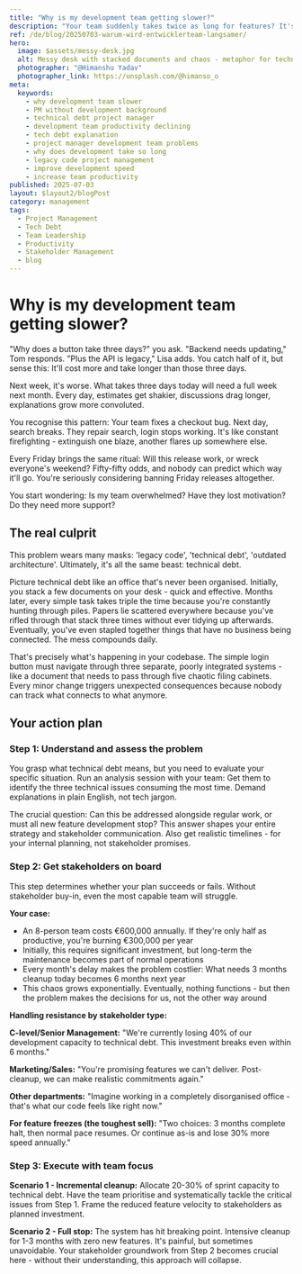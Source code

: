 ```yaml
---
title: "Why is my development team getting slower?"
description: "Your team suddenly takes twice as long for features? It's not laziness or incompetence. Here's the real reason and how to systematically solve the problem as a PM."
ref: /de/blog/20250703-warum-wird-entwicklerteam-langsamer/
hero:
  image: $assets/messy-desk.jpg
  alt: Messy desk with stacked documents and chaos - metaphor for technical debt in code
  photographer: "@Himanshu Yadav"
  photographer_link: https://unsplash.com/@himanso_o
meta:
  keywords:
    - why development team slower
    - PM without development background
    - technical debt project manager
    - development team productivity declining
    - tech debt explanation
    - project manager development team problems
    - why does development take so long
    - legacy code project management
    - improve development speed
    - increase team productivity
published: 2025-07-03
layout: $layout2/blogPost
category: management
tags:
  - Project Management
  - Tech Debt
  - Team Leadership
  - Productivity
  - Stakeholder Management
  - blog
---
```


# Why is my development team getting slower?

"Why does a button take three days?" you ask. "Backend needs updating," Tom responds. "Plus the API is legacy," Lisa adds. You catch half of it, but sense this: It'll cost more and take longer than those three days.

Next week, it's worse. What takes three days today will need a full week next month. Every day, estimates get shakier, discussions drag longer, explanations grow more convoluted.

You recognise this pattern: Your team fixes a checkout bug. Next day, search breaks. They repair search, login stops working. It's like constant firefighting - extinguish one blaze, another flares up somewhere else.

Every Friday brings the same ritual: Will this release work, or wreck everyone's weekend? Fifty-fifty odds, and nobody can predict which way it'll go. You're seriously considering banning Friday releases altogether.

You start wondering: Is my team overwhelmed? Have they lost motivation? Do they need more support?

## The real culprit

This problem wears many masks: 'legacy code', 'technical debt', 'outdated architecture'. Ultimately, it's all the same beast: technical debt.

Picture technical debt like an office that's never been organised. Initially, you stack a few documents on your desk - quick and effective. Months later, every simple task takes triple the time because you're constantly hunting through piles. Papers lie scattered everywhere because you've rifled through that stack three times without ever tidying up afterwards. Eventually, you've even stapled together things that have no business being connected. The mess compounds daily.

That's precisely what's happening in your codebase. The simple login button must navigate through three separate, poorly integrated systems - like a document that needs to pass through five chaotic filing cabinets. Every minor change triggers unexpected consequences because nobody can track what connects to what anymore.

## Your action plan

### Step 1: Understand and assess the problem

You grasp what technical debt means, but you need to evaluate your specific situation. Run an analysis session with your team: Get them to identify the three technical issues consuming the most time. Demand explanations in plain English, not tech jargon.

The crucial question: Can this be addressed alongside regular work, or must all new feature development stop? This answer shapes your entire strategy and stakeholder communication. Also get realistic timelines - for your internal planning, not stakeholder promises.

### Step 2: Get stakeholders on board

This step determines whether your plan succeeds or fails. Without stakeholder buy-in, even the most capable team will struggle.

**Your case:**

- An 8-person team costs €600,000 annually. If they're only half as productive, you're burning €300,000 per year
- Initially, this requires significant investment, but long-term the maintenance becomes part of normal operations
- Every month's delay makes the problem costlier: What needs 3 months cleanup today becomes 6 months next year
- This chaos grows exponentially. Eventually, nothing functions - but then the problem makes the decisions for us, not the other way around

**Handling resistance by stakeholder type:**

**C-level/Senior Management:** "We're currently losing 40% of our development capacity to technical debt. This investment breaks even within 6 months."

**Marketing/Sales:** "You're promising features we can't deliver. Post-cleanup, we can make realistic commitments again."

**Other departments:** "Imagine working in a completely disorganised office - that's what our code feels like right now."

**For feature freezes (the toughest sell):**
"Two choices: 3 months complete halt, then normal pace resumes. Or continue as-is and lose 30% more speed annually."

### Step 3: Execute with team focus

**Scenario 1 - Incremental cleanup:** Allocate 20-30% of sprint capacity to technical debt. Have the team prioritise and systematically tackle the critical issues from Step 1. Frame the reduced feature velocity to stakeholders as planned investment.

**Scenario 2 - Full stop:** The system has hit breaking point. Intensive cleanup for 1-3 months with zero new features. It's painful, but sometimes unavoidable. Your stakeholder groundwork from Step 2 becomes crucial here - without their understanding, this approach will collapse.
